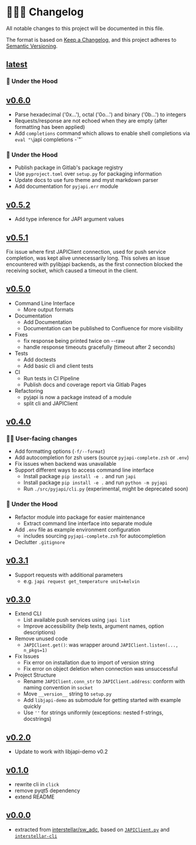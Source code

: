 # 👨🏼‍🚀 Changelog

All notable changes to this project will be documented in this file.

The format is based on [Keep a Changelog](https://keepachangelog.com/en/1.0.0/), and
this project adheres to [Semantic Versioning](https://semver.org/spec/v2.0.0.html).

## [latest]

### 🔩 Under the Hood

## [v0.6.0]

- Parse hexadecimal ('0x...'), octal ('0o...') and binary ('0b...') to integers
- Requests/response are not echoed when they are empty (after formatting has been
  applied)
- Add `completions` command which allows to enable shell completions via `eval "\`japi
  completions -\`"`

### 🔩 Under the Hood

- Publish package in Gitlab's package registry
- Use `pyproject.toml` over `setup.py` for packaging information
- Update docs to use furo theme and myst markdown parser
- Add documentation for `pyjapi.err` module

## [v0.5.2]

- Add type inference for JAPI argument values

## [v0.5.1]

Fix issue where first JAPIClient connection, used for push service completion, was kept
alive unnecessarily long. This solves an issue encountered with pylibjapi backends, as
the first connection blocked the receiving socket, which caused a timeout in the client.

## [v0.5.0]

- Command Line Interface
  - More output formats
- Documentation
  - Add Documentation
  - Documentation can be published to Confluence for more visibility
- Fixes
  - fix response being printed twice on --raw
  - handle response timeouts gracefully (timeout after 2 seconds)
- Tests
  - Add doctests
  - Add basic cli and client tests
- CI
  - Run tests in CI Pipeline
  - Publish docs and coverage report via Gitlab Pages
- Refactoring
  - pyjapi is now a package instead of a module
  - split cli and JAPIClient

## [v0.4.0]

### 👨‍💻 User-facing changes

- Add formatting options (`-f/--format`)
- Add autocompletion for zsh users (source `pyjapi-complete.zsh` or `.env`)
- Fix issues when backend was unavailable
- Support different ways to access command line interface
  - Install package `pip install -e .` and run `japi`
  - Install package `pip install -e .` and run `python -m pyjapi`
  - Run `./src/pyjapi/cli.py` (experimental, might be deprecated soon)

### 🔩 Under the Hood

- Refactor module into package for easier maintenance
  - Extract command line interface into separate module
- Add `.env` file as example environment configuration
  - includes sourcing `pyjapi-complete.zsh` for autocompletion
- Declutter `.gitignore`

## [v0.3.1]

- Support requests with additional parameters
  - e.g. `japi request get_temperature unit=kelvin`

## [v0.3.0]

- Extend CLI
  - List available push services using `japi list`
  - Improve accessibility (help texts, argument names, option descriptions)
- Remove unused code
  - `JAPIClient.get()`: was wrapper around `JAPIClient.listen(..., n_pkgs=1)`
- Fix Issues
  - Fix error on installation due to import of version string
  - Fix error on object deletion when connection was unsuccessful
- Project Structure
  - Rename `JAPIClient.conn_str` to `JAPIClient.address`: conform with naming convention
    in `socket`
  - Move `__version__` string to `setup.py`
  - Add `libjapi-demo` as submodule for getting started with example quickly
  - Use `''` for strings uniformly (exceptions: nested f-strings, docstrings)

## [v0.2.0]

- Update to work with libjapi-demo v0.2

## [v0.1.0]

- rewrite cli in `click`
- remove pyqt5 dependency
- extend README

## [v0.0.0]

- extracted from
  [interstellar/sw_adc](https://git01.iis.fhg.de/abt-hfs/interstellar/sw_adc), based on
  [`JAPIClient.py`](https://git01.iis.fhg.de/abt-hfs/interstellar/gui_adc/-/blob/b281c0925600d76839bb11a63ef23a7433734467/gui/JAPIClient.py)
  and
  [`interstellar-cli`](https://git01.iis.fhg.de/abt-hfs/interstellar/sw_adc/-/blob/d5abdf3d22a65bee2e01c37e8bc4376278550f00/cli/interstellar-cli)

[latest]: https://git01.iis.fhg.de/ks-ip-lib/software/pyjapi/-/compare/v0.6.0...main
[v0.6.0]: https://git01.iis.fhg.de/ks-ip-lib/software/pyjapi/-/compare/v0.5.2...v0.6.0
[v0.5.2]: https://git01.iis.fhg.de/ks-ip-lib/software/pyjapi/-/compare/v0.5.1...v0.5.2
[v0.5.1]: https://git01.iis.fhg.de/ks-ip-lib/software/pyjapi/-/compare/v0.5.0...v0.5.1
[v0.5.0]: https://git01.iis.fhg.de/ks-ip-lib/software/pyjapi/-/compare/v0.4.0...v0.5.0
[v0.4.0]: https://git01.iis.fhg.de/ks-ip-lib/software/pyjapi/-/compare/v0.3.1...v0.4.0
[v0.3.1]: https://git01.iis.fhg.de/ks-ip-lib/software/pyjapi/-/compare/v0.3.0...v0.3.1
[v0.3.0]: https://git01.iis.fhg.de/ks-ip-lib/software/pyjapi/-/compare/v0.2.0...v0.3.0
[v0.2.0]: https://git01.iis.fhg.de/ks-ip-lib/software/pyjapi/-/compare/v0.1.0...v0.2.0
[v0.1.0]: https://git01.iis.fhg.de/ks-ip-lib/software/pyjapi/-/compare/v0.0.0...v0.1.0
[v0.0.0]:
  https://git01.iis.fhg.de/ks-ip-lib/software/pyjapi/-/commit/9f53a926f5de23d8d1710c8bb896c5f3eb12bcfb
